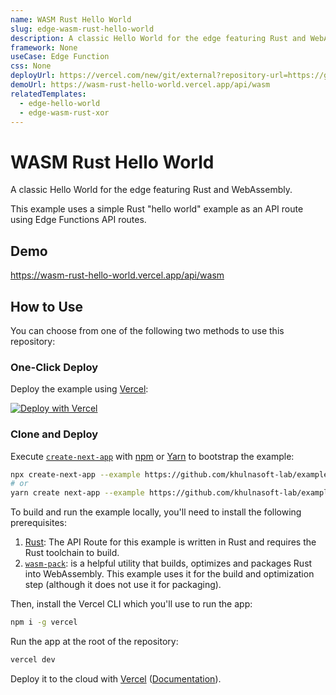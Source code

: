 ```yaml
---
name: WASM Rust Hello World
slug: edge-wasm-rust-hello-world
description: A classic Hello World for the edge featuring Rust and WebAssembly.
framework: None
useCase: Edge Function
css: None
deployUrl: https://vercel.com/new/git/external?repository-url=https://github.com/khulnasoft-lab/examples/tree/main/edge-functions/wasm-rust-hello-world&project-name=edge-wasm-rust-hello-world&repository-name=edge-wasm-rust-hello-world
demoUrl: https://wasm-rust-hello-world.vercel.app/api/wasm
relatedTemplates:
  - edge-hello-world
  - edge-wasm-rust-xor
---
```


# WASM Rust Hello World

A classic Hello World for the edge featuring Rust and WebAssembly.

This example uses a simple Rust "hello world" example as an API route using Edge Functions API routes.

## Demo

https://wasm-rust-hello-world.vercel.app/api/wasm

## How to Use

You can choose from one of the following two methods to use this repository:

### One-Click Deploy

Deploy the example using [Vercel](https://vercel.com?utm_source=github&utm_medium=readme&utm_campaign=vercel-examples):

[![Deploy with Vercel](https://vercel.com/button)](https://vercel.com/new/git/external?repository-url=https://github.com/khulnasoft-lab/examples/tree/main/edge-functions/wasm-rust-hello-world&project-name=edge-wasm-rust-hello-world&repository-name=edge-wasm-rust-hello-world)

### Clone and Deploy

Execute [`create-next-app`](https://github.com/khulnasoft-lab/next.js/tree/main/packages/create-next-app) with [npm](https://docs.npmjs.com/cli/init) or [Yarn](https://yarnpkg.com/lang/en/docs/cli/create/) to bootstrap the example:

```bash
npx create-next-app --example https://github.com/khulnasoft-lab/examples/tree/main/edge-functions/wasm-rust-hello-world edge-wasm-rust-hello-world
# or
yarn create next-app --example https://github.com/khulnasoft-lab/examples/tree/main/edge-functions/wasm-rust-hello-world edge-wasm-rust-hello-world
```

To build and run the example locally, you'll need to install the following prerequisites:

1. [Rust](https://www.rust-lang.org/tools/install): The API Route for this example is written in Rust and requires the Rust toolchain to build.
2. [`wasm-pack`](https://rustwasm.github.io/wasm-pack/installer/): is a helpful utility that builds, optimizes and packages Rust into WebAssembly. This example uses it for the build and optimization step (although it does not use it for packaging).

Then, install the Vercel CLI which you'll use to run the app:

```bash
npm i -g vercel
```

Run the app at the root of the repository:

```bash
vercel dev
```

Deploy it to the cloud with [Vercel](https://vercel.com/new?utm_source=github&utm_medium=readme&utm_campaign=edge-middleware-eap) ([Documentation](https://nextjs.org/docs/deployment)).
